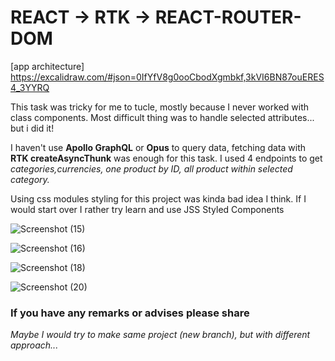 <h1>REACT -> RTK -> REACT-ROUTER-DOM</h1>

[app architecture]
https://excalidraw.com/#json=0IfYfV8g0ooCbodXgmbkf,3kVI6BN87ouERES4_3YYRQ


This task was tricky for me to tucle, mostly because I never worked with class components. 
Most difficult thing was to handle selected attributes... but i did it!

I haven't use <strong>Apollo GraphQL</strong> or <strong>Opus</strong> to query data, fetching data with <strong>RTK createAsyncThunk</strong> was enough for this task. I used 4 endpoints to get <i>categories,currencies, one product by ID, all product within selected category.</i>

Using css modules styling for this project was kinda bad idea I think. If I would start over I rather try learn and use JSS Styled Components

![Screenshot (15)](https://user-images.githubusercontent.com/103096207/198902712-0c3e4bd5-5cec-469b-9b8f-4db16b250e2c.png)

![Screenshot (16)](https://user-images.githubusercontent.com/103096207/198902775-86cadc64-e105-460f-8535-2e15e5f4b7a9.png)

![Screenshot (18)](https://user-images.githubusercontent.com/103096207/198902757-49723e80-ddab-4490-a0ef-de7aac207da4.png)

![Screenshot (20)](https://user-images.githubusercontent.com/103096207/198902769-fc798ebc-1abc-4f16-bad3-9a3ee41ee5c8.png)




<h3>If you have any remarks or advises please share</h3>


<i>Maybe I would try to make same project (new branch), but with different approach...</i>





